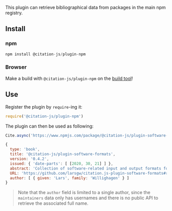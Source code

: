This plugin can retrieve bibliographical data from packages in the main npm registry.

## Install

### npm

```js
npm install @citation-js/plugin-npm
```

### Browser

Make a build with `@citation-js/plugin-npm` on the [build tool](https://juniper-coat.glitch.me)!

## Use

Register the plugin by `require`-ing it:

```js
require('@citation-js/plugin-npm')
```

The plugin can then be used as following:

```js
Cite.async('https://www.npmjs.com/package/@citation-js/plugin-software-formats')

{
  type: 'book',
  title: '@citation-js/plugin-software-formats',
  version: '0.4.2',
  issued: { 'date-parts': [ [2020, 30, 21] ] },
  abstract: 'Collection of software-related input and output formats for Citation.js',
  URL: 'https://github.com/larsgw/citation.js-plugin-software-formats#readme',
  author: [ { given: 'Lars', family: 'Willighagen' } ]
}
```

> Note that the `author` field is limited to a single author, since the `maintainers` data only has usernames and there is no public API to retrieve the associated full name.
